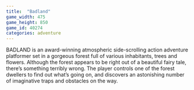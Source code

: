 ```yaml
---
title:  "Badland"
game_width: 475
game_height: 850
game_id: 40274
categories: adventure
---
```

BADLAND is an award-winning atmospheric side-scrolling action adventure platformer set in a gorgeous forest full of various inhabitants, trees and flowers. Although the forest appears to be right out of a beautiful fairy tale, there’s something terribly wrong. The player controls one of the forest dwellers to find out what’s going on, and discovers an astonishing number of imaginative traps and obstacles on the way.
